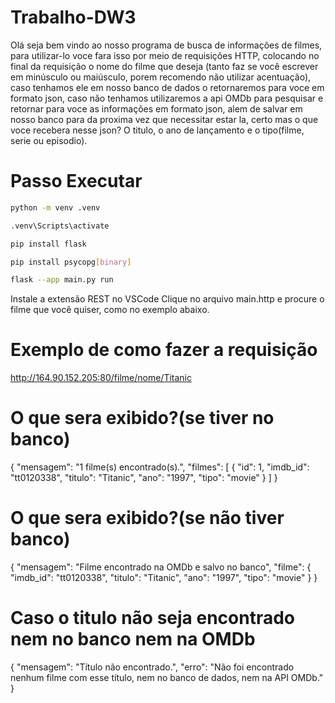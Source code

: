 # Trabalho-DW3 
Olá seja bem vindo ao nosso programa de busca de informações de filmes, para utilizar-lo voce fara isso por meio de requisições HTTP, colocando no final da requisição o nome do filme que deseja (tanto faz se você escrever em minúsculo ou maiúsculo, porem recomendo não utilizar acentuação), caso tenhamos ele em nosso banco de dados o retornaremos para voce em formato json, caso não tenhamos utilizaremos a api OMDb para pesquisar e retornar para voce as informações em formato json, alem de salvar em nosso banco para da proxima vez que necessitar estar la, certo mas o que voce recebera nesse json? O titulo, o ano de lançamento e o tipo(filme, serie ou episodio).
# Passo Executar 

```bash
python -m venv .venv
```
```bash
.venv\Scripts\activate
```
```bash
pip install flask
```
```bash
pip install psycopg[binary]
```
```bash
flask --app main.py run
```

Instale a extensão REST no VSCode
Clique no arquivo main.http e procure o filme que você quiser, como no exemplo abaixo.

# Exemplo de como fazer a requisição 
http://164.90.152.205:80/filme/nome/Titanic
# O que sera exibido?(se tiver no banco) #
{
  "mensagem": "1 filme(s) encontrado(s).",
  "filmes": [
    {
      "id": 1,
      "imdb_id": "tt0120338",
      "titulo": "Titanic",
      "ano": "1997",
      "tipo": "movie"
    }
  ]
}
# O que sera exibido?(se não tiver banco) #
{
  "mensagem": "Filme encontrado na OMDb e salvo no banco",
  "filme": {
    "imdb_id": "tt0120338",
    "titulo": "Titanic",
    "ano": "1997",
    "tipo": "movie"
  }
}
  # Caso o titulo não seja encontrado nem no banco nem na OMDb #
{
  "mensagem": "Título não encontrado.",
  "erro": "Não foi encontrado nenhum filme com esse título, nem no banco de dados, nem na API OMDb."
}

